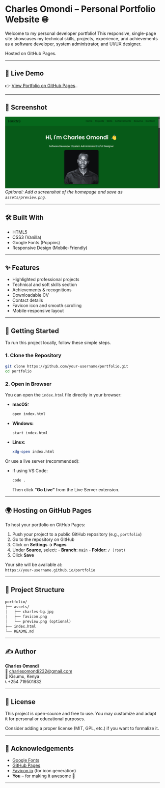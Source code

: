 # Charles Omondi – Personal Portfolio Website 🌐

Welcome to my personal developer portfolio! This responsive, single-page site showcases my technical skills, projects, experience, and achievements as a software developer, system administrator, and UI/UX designer.

Hosted on GitHub Pages.

---

## 🔗 Live Demo

👉 [View Portfolio on GitHub Pages]([https://your-charles.github.io/portfolio/](https://charlesomondi-dot.github.io/omondi/))..

---

## 📸 Screenshot

![Screenshot of portfolio](assets/preview.png)  
*Optional: Add a screenshot of the homepage and save as `assets/preview.png`.*

---

## 🛠️ Built With

- HTML5  
- CSS3 (Vanilla)  
- Google Fonts (Poppins)  
- Responsive Design (Mobile-Friendly)

---

## ✨ Features

- Highlighted professional projects  
- Technical and soft skills section  
- Achievements & recognitions  
- Downloadable CV  
- Contact details  
- Favicon icon and smooth scrolling  
- Mobile-responsive layout  

---

## 🚀 Getting Started

To run this project locally, follow these simple steps.

### 1. Clone the Repository

```bash
git clone https://github.com/your-username/portfolio.git
cd portfolio
```

### 2. Open in Browser

You can open the `index.html` file directly in your browser:

- **macOS:**  
    ```bash
    open index.html
    ```
- **Windows:**  
    ```bash
    start index.html
    ```
- **Linux:**  
    ```bash
    xdg-open index.html
    ```

Or use a live server (recommended):

- If using VS Code:
    ```bash
    code .
    ```
    Then click **"Go Live"** from the Live Server extension.

---

## 🌍 Hosting on GitHub Pages

To host your portfolio on GitHub Pages:

1. Push your project to a public GitHub repository (e.g., `portfolio`)
2. Go to the repository on GitHub
3. Click on **Settings → Pages**
4. Under **Source**, select:
        - **Branch:** `main`
        - **Folder:** `/ (root)`
5. Click **Save**

Your site will be available at:  
`https://your-username.github.io/portfolio`

---

## 📁 Project Structure

```
portfolio/
├── assets/
│   ├── charles-bg.jpg
│   ├── favicon.png
│   └── preview.png (optional)
├── index.html
└── README.md
```

---

## ✍️ Author

**Charles Omondi**  
📧 charlesomondi232@gmail.com  
📍 Kisumu, Kenya  
📞 +254 719501832

---

## 🪪 License

This project is open-source and free to use. You may customize and adapt it for personal or educational purposes.

Consider adding a proper license (MIT, GPL, etc.) if you want to formalize it.

---

## 🙌 Acknowledgements

- [Google Fonts](https://fonts.google.com/)
- [GitHub Pages](https://pages.github.com/)
- [Favicon.io](https://favicon.io/) (for icon generation)
- **You** – for making it awesome 🎉

---


